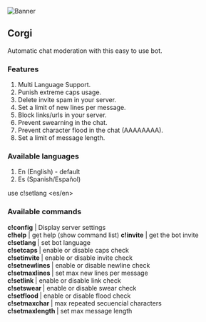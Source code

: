 ![Banner](https://i.imgur.com/jghe2cC.png)

## Corgi
Automatic chat moderation with this easy to use bot.  

### Features
1. Multi Language Support.  
2. Punish extreme caps usage.  
3. Delete invite spam in your server.  
4. Set a limit of new lines per message.  
5. Block links/urls in your server.  
6. Prevent swearning in the chat.  
7. Prevent character flood in the chat (AAAAAAAA).  
8. Set a limit of message length.  

### Available languages
1. En (English) - default  
2. Es (Spanish/Español)  

use c!setlang <es/en>

### Available commands 
**c!config** | Display server settings  
**c!help** | get help (show command list) 
**c!invite** | get the bot invite  
**c!setlang <arg>** | set bot language  
**c!setcaps <arg>** | enable or disable caps check  
**c!setinvite <arg>** | enable or disable invite check  
**c!setnewlines <arg>** | enable or disable newline check  
**c!setmaxlines <arg>** | set max new lines per message  
**c!setlink <arg>** | enable or disable link check  
**c!setswear <arg>** | enable or disable swear check  
**c!setflood <arg>** | enable or disable flood check  
**c!setmaxchar <arg>** | max repeated secuencial characters  
**c!setmaxlength <arg>** | set max message length  
